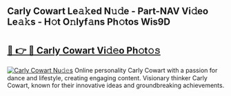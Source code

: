 ## Carly Cowart Le𝚊𝚔ed N𝚞𝚍e - Part-NAV Vi𝚍eo Le𝚊𝚔s - H𝚘t O𝚗lyf𝚊ns Ph𝚘tos Wis9D

# <h2><a href="http://hf3i4jn.feru.top/?c=Carly+Cowart">🔗 👉 🔴 Carly Cowart Vi𝚍𝚎o Ph𝚘t𝚘𝚜</a></h2>

[![Carly Cowart Nu𝚍𝚎s](https://i.imgur.com/0TWrTi3.gif)](http://hf3i4jn.feru.top/?c=Carly+Cowart)
Online personality Carly Cowart with a passion for dance and lifestyle, creating engaging content. Visionary thinker Carly Cowart, known for their innovative ideas and groundbreaking achievements. 
